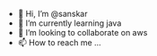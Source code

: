 - 👋 Hi, I’m @sanskar
- 🌱 I’m currently learning java
- 💞️ I’m looking to collaborate on aws
- 📫 How to reach me ...

<!---
sanskarML/sanskarML is a ✨ special ✨ repository because its `README.md` (this file) appears on your GitHub profile.
You can click the Preview link to take a look at your changes.
--->
